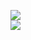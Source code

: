 [![](https://img.shields.io/badge/Made%20With-Github%20Spray-lightgrey.svg?style=for-the-badge&logo=github)](https://github.com/Annihil/github-spray#15713)  
[![](https://i.imgur.com/2DrTn0Z.gif)](https://github.com/Annihil/github-spray)